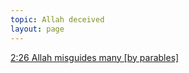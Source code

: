 ```yaml
--- 
topic: Allah deceived
layout: page
---
```


[2:26 Allah  misguides many [by parables]](/quran/2/#26)